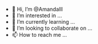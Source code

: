- 👋 Hi, I’m @Amandalll
- 👀 I’m interested in ...
- 🌱 I’m currently learning ...
- 💞️ I’m looking to collaborate on ...
- 📫 How to reach me ...

<!---
Amandalll/Amandalll is a ✨ special ✨ repository because its `README.md` (this file) appears on your GitHub profile.
You can click the Preview link to take a look at your changes.
--->
